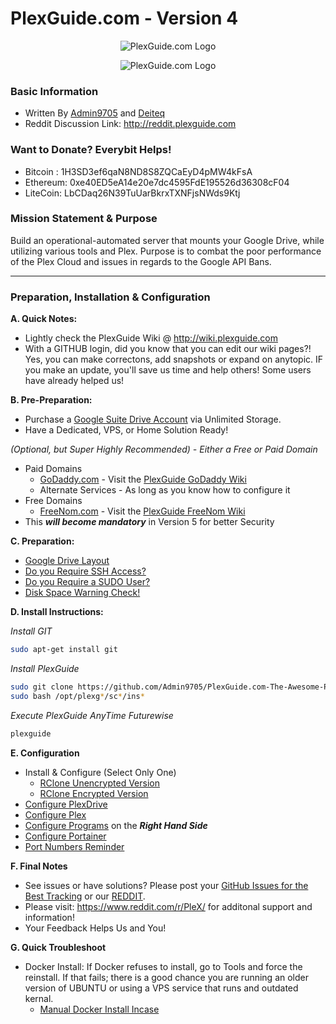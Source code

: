 # PlexGuide.com - Version 4

<p align="center">
  <img src="https://github.com/Admin9705/PlexGuide.com-The-Awesome-Plex-Server/blob/Version-4/scripts/plexguide.PNG" alt="PlexGuide.com Logo"/>
</p>

<p align="center">
  <img src="https://github.com/Admin9705/PlexGuide.com-The-Awesome-Plex-Server/blob/Version-4/scripts/plexguide-demo2.PNG" alt="PlexGuide.com Logo"/>
</p>

### Basic Information
- Written By [Admin9705](https://github.com/Admin9705) and [Deiteq](https://github.com/Deiteq)
- Reddit Discussion Link: http://reddit.plexguide.com

### Want to Donate? Everybit Helps!

- Bitcoin : 1H3SD3ef6qaN8ND8S8ZQCaEyD4pMW4kFsA
- Ethereum: 0xe40ED5eA14e20e7dc4595FdE195526d36308cF04
- LiteCoin: LbCDaq26N39TuUarBkrxTXNFjsNWds9Ktj

### Mission Statement & Purpose

Build an operational-automated server that mounts your Google Drive, while utilizing various tools and Plex.  Purpose is to combat the poor performance of the Plex Cloud and issues in regards to the Google API Bans.  
 
----------------------------------------------------------------------

### Preparation, Installation & Configuration 

**A. Quick Notes:**
- Lightly check the PlexGuide Wiki @ http://wiki.plexguide.com
- With a GITHUB login, did you know that you can edit our wiki pages?! Yes, you can make correctons, add snapshots or expand on anytopic. IF you make an update, you'll save us time and help others! Some users have already helped us!

**B. Pre-Preparation:**
- Purchase a [Google Suite Drive Account](https://gsuite.google.com) via Unlimited Storage.
- Have a Dedicated, VPS, or Home Solution Ready!

*(Optional, but Super Highly Recommended) - Either a Free or Paid Domain*
- Paid Domains
    - [GoDaddy.com](https://godaddy.com) - Visit the [PlexGuide GoDaddy Wiki](https://github.com/Admin9705/PlexGuide.com-The-Awesome-Plex-Server/wiki/Godaddy-Domain-to-IPv4-Instructions)
    - Alternate Services - As long as you know how to configure it
- Free Domains
    - [FreeNom.com](http://freenom.com) - Visit the [PlexGuide FreeNom Wiki](https://github.com/Admin9705/PlexGuide.com-The-Awesome-Plex-Server/wiki/FreeNom-Domain-to-IPv4-Instructions)
- This ***will become mandatory*** in Version 5 for better Security
  
**C. Preparation:**
 - [Google Drive Layout](https://github.com/Admin9705/PlexGuide.com-The-Awesome-Plex-Server/wiki/Google-Drive-Layout)
 - [Do you Require SSH Access?](https://github.com/Admin9705/PlexGuide.com-The-Awesome-Plex-Server/wiki/Access-via-SSH)
 - [Do you Require a SUDO User?](https://github.com/Admin9705/PlexGuide.com-The-Awesome-Plex-Server/wiki/Creating-a-SUDO-User)
 - [Disk Space Warning Check!](https://github.com/Admin9705/PlexGuide.com-The-Awesome-Plex-Server/wiki/Disk-Check-Warning!)
 
**D. Install Instructions:**

*Install GIT*
```sh
sudo apt-get install git
```

*Install PlexGuide*
```sh
sudo git clone https://github.com/Admin9705/PlexGuide.com-The-Awesome-Plex-Server.git /opt/plexguide
sudo bash /opt/plexg*/sc*/ins*
```

*Execute PlexGuide AnyTime Futurewise*
```sh
plexguide
```
  
**E. Configuration**
 - Install & Configure (Select Only One)
   - [RClone Unencrypted Version](http://unrclone.plexguide.com)  
   - [RClone Encrypted Version](http://enrclone.plexguide.com)   
 - [Configure PlexDrive](http://plexdrive.plexguide.com)
 - [Configure Plex](http://plex.plexguide.com)
 - [Configure Programs](http://wiki.plexguide.com) on the ***Right Hand Side***
 - [Configure Portainer](http://portainer.plexguide.com)
 - [Port Numbers Reminder](https://github.com/Admin9705/PlexGuide.com-The-Awesome-Plex-Server/wiki/Port-Assignments)

**F. Final Notes**
- See issues or have solutions? Please post your [GitHub Issues for the Best Tracking](https://github.com/Admin9705/PlexGuide.com-The-Awesome-Plex-Server/issues) or our [REDDIT](http://reddit.plexguide.com). 
- Please visit: https://www.reddit.com/r/PleX/ for additonal support and information!
- Your Feedback Helps Us and You! 

**G. Quick Troubleshoot**
- Docker Install: If Docker refuses to install, go to Tools and force the reinstall. If that fails; there is a good chance you are running an older version of UBUNTU or using a VPS service that runs and outdated kernal. 
   - [Manual Docker Install Incase](https://docs.docker.com/engine/installation/linux/docker-ce/ubuntu/#install-using-the-repository)
